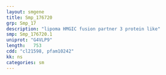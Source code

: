 ```yaml
---
layout: smgene
title: Smp_176720
grp: Smp_17
description: "lipoma HMGIC fusion partner 3 protein like"
smp: Smp_176720.1
uniprot: "G4VLP9"
length:   753
cdd: "cl21598, pfam10242"
kk: ns
categories: sm
---
```

